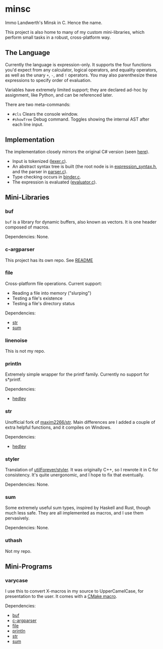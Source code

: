 # minsc

Immo Landwerth's Minsk in C. Hence the name.

This project is also home to many of my custom mini-libraries, which perform
small tasks in a robust, cross-platform way.

## The Language

Currently the language is expression-only.
It supports the four functions you'd expect from
any calculator, logical operators, and equality operators,
as well as the unary `+`, `-`, and `!` operators.
You may also parenthesize these expressions to specify order of evaluation.

Variables have extremely limited support; they are declared ad-hoc by assignment,
like Python, and can be referenced later.

There are two meta-commands:
 - `#cls` Clears the console window.
 - `#showTree` Debug command. Toggles showing the internal AST after each line input.

## Implementation

The implementation closely mirrors the original C# version (seen [here](https://github.com/terrajobst/minsk)).
 - Input is tokenized ([lexer.c](/src/code_analysis/syntax/lexer.c)).
 - An abstract syntax tree is built (the root node is in [expression_syntax.h](/include/minsc/code_analysis/syntax/expression_syntax.h), and the parser in [parser.c](/src/code_analysis/syntax/parser.c)).
 - Type checking occurs in [binder.c](/src/code_analysis/binding/binder.c).
 - The expression is evaluated ([evaluator.c](/src/code_analysis/evaluator.c)).

## Mini-Libraries

### buf

`buf` is a library for dynamic buffers, also known as vectors.
It is one header composed of macros.

Dependencies: None.

### c-argparser

This project has its own repo. See [README](https://github.com/Phytolizer/c-argparser#readme)

### file

Cross-platform file operations. Current support:
 - Reading a file into memory ("slurping")
 - Testing a file's existence
 - Testing a file's directory status

Dependencies:
 - [str](#str)
 - [sum](#sum)

### linenoise

This is not my repo.

### println

Extremely simple wrapper for the printf family.
Currently no support for s\*printf.

Dependencies:
 - [hedley]

### str

Unofficial fork of [maxim2266/str](https://github.com/maxim2266/str).
Main differences are I added a couple of extra helpful functions, and it compiles on Windows.

Dependencies:
  - [hedley]

### styler

Translation of [utilForever/styler](https://github.com/utilForever/styler).
It was originally C++, so I rewrote it in C for consistency.
It's quite unergonomic, and I hope to fix that eventually.

Dependencies: None.

### sum

Some extremely useful sum types, inspired by Haskell and Rust, though much less safe.
They are all implemented as macros, and I use them pervasively.

Dependencies: None.

### uthash

Not my repo.

## Mini-Programs

### varycase

I use this to convert X-macros in my source to UpperCamelCase, for presentation to the user.
It comes with a [CMake macro](/cmake/VaryCase.cmake).

Dependencies:
 - [buf](#buf)
 - [c-argparser](#c-argparser)
 - [file](#file)
 - [println](#println)
 - [str](#str)
 - [sum](#sum)

[hedley]: https://github.com/nemequ/hedley
